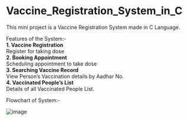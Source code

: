# Vaccine_Registration_System_in_C
This mini project is a Vaccine Registration System made in C Language.

Features of the System:-                                
**1. Vaccine Registration**                     
Register for taking dose                                                                                                                                                                                              
**2. Booking Appointment**                                          
Scheduling appointment to take dose                                                       
**3. Searching Vaccine Record**                                                                 
View Person’s Vaccination details by Aadhar No.                                                                                                                                                                      
**4. Vaccinated People’s List**                                                                                                                                                                                              
Details of all Vaccinated People List.                                                                                                                                                                                                

Flowchart of System:-

![image](https://github.com/O-m-k-a-r/Vaccine_Registration_System_in_C/assets/102466563/236973b1-7fdc-457d-a1c3-c5f02e9d38df)
